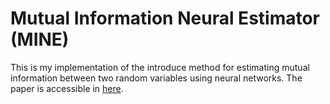 # Mutual Information Neural Estimator (MINE)
This is my implementation of the introduce method for estimating mutual information between two random variables using neural networks.
The paper is accessible in [here](http://proceedings.mlr.press/v80/belghazi18a).

